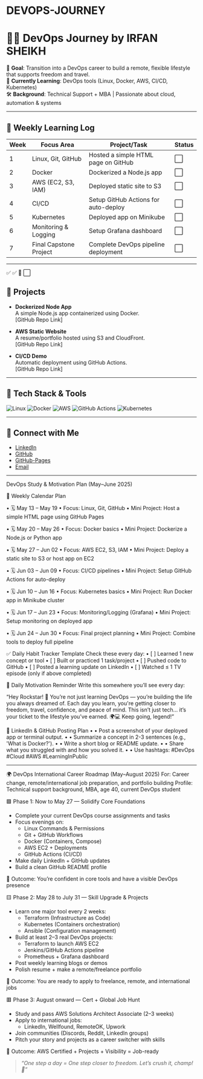 # DEVOPS-JOURNEY

# 👨‍💻 DevOps Journey by IRFAN SHEIKH

🎯 **Goal**: Transition into a DevOps career to build a remote, flexible lifestyle that supports freedom and travel.  
📅 **Currently Learning**: DevOps tools (Linux, Docker, AWS, CI/CD, Kubernetes)  
🛠️ **Background**: Technical Support + MBA | Passionate about cloud, automation & systems  

---

## 📌 Weekly Learning Log

| Week | Focus Area               | Project/Task                           | Status |
|------|--------------------------|----------------------------------------|--------|
| 1    | Linux, Git, GitHub       | Hosted a simple HTML page on GitHub   | ⬜      |
| 2    | Docker                   | Dockerized a Node.js app              | ⬜      |
| 3    | AWS (EC2, S3, IAM)       | Deployed static site to S3            | ⬜      |
| 4    | CI/CD                    | Setup GitHub Actions for auto-deploy  | ⬜     |
| 5    | Kubernetes               | Deployed app on Minikube              | ⬜     |
| 6    | Monitoring & Logging     | Setup Grafana dashboard               | ⬜     |
| 7    | Final Capstone Project   | Complete DevOps pipeline deployment   | ⬜     |

---
✅
✅
🔄
⬜

## 🚀 Projects

- **Dockerized Node App**  
  A simple Node.js app containerized using Docker.  
  [GitHub Repo Link]

- **AWS Static Website**  
  A resume/portfolio hosted using S3 and CloudFront.  
  [GitHub Repo Link]

- **CI/CD Demo**  
  Automatic deployment using GitHub Actions.  
  [GitHub Repo Link]

---

## 🧠 Tech Stack & Tools

![Linux](https://img.shields.io/badge/Linux-%23000000.svg?style=for-the-badge&logo=linux&logoColor=white)
![Docker](https://img.shields.io/badge/Docker-%230db7ed.svg?style=for-the-badge&logo=docker&logoColor=white)
![AWS](https://img.shields.io/badge/AWS-%23FF9900.svg?style=for-the-badge&logo=amazonaws&logoColor=white)
![GitHub Actions](https://img.shields.io/badge/GitHub_Actions-%232671E5.svg?style=for-the-badge&logo=githubactions&logoColor=white)
![Kubernetes](https://img.shields.io/badge/Kubernetes-%23326ce5.svg?style=for-the-badge&logo=kubernetes&logoColor=white)

---

## 🌱 Connect with Me

- [LinkedIn](https://linkedin.com/in/irfan-sheikh)
- [GitHub](https://github.com/irfaansheikh)
- [GitHub-Pages](https://irfaansheikh.github.io/)
- [Email](mailto:s4sheikh@gmail.com)

---


DevOps Study & Motivation Plan (May–June 2025)

📅 Weekly Calendar Plan

•	🗓 May 13 – May 19
   • Focus: Linux, Git, GitHub
   • Mini Project: Host a simple HTML page using GitHub Pages

•	🗓 May 20 – May 26
   • Focus: Docker basics
   • Mini Project: Dockerize a Node.js or Python app

•	🗓 May 27 – Jun 02
   • Focus: AWS EC2, S3, IAM
   • Mini Project: Deploy a static site to S3 or host app on EC2

•	🗓 Jun 03 – Jun 09
   • Focus: CI/CD pipelines
   • Mini Project: Setup GitHub Actions for auto-deploy

•	🗓 Jun 10 – Jun 16
   • Focus: Kubernetes basics
   • Mini Project: Run Docker app in Minikube cluster

•	🗓 Jun 17 – Jun 23
   • Focus: Monitoring/Logging (Grafana)
   • Mini Project: Setup monitoring on deployed app

•	🗓 Jun 24 – Jun 30
   • Focus: Final project planning
   • Mini Project: Combine tools to deploy full pipeline

✅ Daily Habit Tracker Template
Check these every day:
•	[ ] Learned 1 new concept or tool
•	[ ] Built or practiced 1 task/project
•	[ ] Pushed code to GitHub
•	[ ] Posted a learning update on LinkedIn
•	[ ] Watched ≤ 1 TV episode (only if above completed)

🌟 Daily Motivation Reminder
Write this somewhere you’ll see every day:

“Hey Rockstar! 🎸 You’re not just learning DevOps — you’re building the life you always dreamed of. Each day you learn, you're getting closer to freedom, travel, confidence, and peace of mind. This isn’t just tech… it’s your ticket to the lifestyle you’ve earned. 🌍💻 Keep going, legend!”

📢 LinkedIn & GitHub Posting Plan
•	• Post a screenshot of your deployed app or terminal output.
•	• Summarize a concept in 2-3 sentences (e.g., 'What is Docker?').
•	• Write a short blog or README update.
•	• Share what you struggled with and how you solved it.
•	• Use hashtags: #DevOps #Cloud #AWS #LearningInPublic

-------

🌍 DevOps International Career Roadmap (May–August 2025)
For: Career change, remote/international job preparation, and portfolio building
Profile: Technical support background, MBA, age 40, current DevOps student


🟩 Phase 1: Now to May 27 — Solidify Core Foundations
- Complete your current DevOps course assignments and tasks
- Focus evenings on:
  - Linux Commands & Permissions
  - Git + GitHub Workflows
  - Docker (Containers, Compose)
  - AWS EC2 + Deployments
  - GitHub Actions (CI/CD)
- Make daily LinkedIn + GitHub updates
- Build a clean GitHub README profile

🎯 Outcome: You’re confident in core tools and have a visible DevOps presence


🟨 Phase 2: May 28 to July 31 — Skill Upgrade & Projects
- Learn one major tool every 2 weeks:
  - Terraform (Infrastructure as Code)
  - Kubernetes (Containers orchestration)
  - Ansible (Configuration management)
- Build at least 2–3 real DevOps projects:
  - Terraform to launch AWS EC2
  - Jenkins/GitHub Actions pipeline
  - Prometheus + Grafana dashboard
- Post weekly learning blogs or demos
- Polish resume + make a remote/freelance portfolio

🎯 Outcome: You are ready to apply to freelance, remote, and international jobs


🟥 Phase 3: August onward — Cert + Global Job Hunt
- Study and pass AWS Solutions Architect Associate (2–3 weeks)
- Apply to international jobs:
  - LinkedIn, Wellfound, RemoteOK, Upwork
- Join communities (Discords, Reddit, LinkedIn groups)
- Pitch your story and projects as a career switcher with skills

🎯 Outcome: AWS Certified + Projects + Visibility = Job-ready




> _“One step a day = One step closer to freedom. Let’s crush it, champ! 🚀”_
